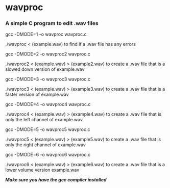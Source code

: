 # wavproc

### A simple C program to edit .wav files

gcc -DMODE=1 -o wavproc wavproc.c

./wavproc < (example.wav)                       to find if a .wav file has any errors

gcc -DMODE=2 -o wavproc2 wavproc.c

./wavproc2 < (example.wav) > (example2.wav)     to create a .wav file that is a slowed down version of example.wav

gcc -DMODE=3 -o wavproc3 wavproc.c

./wavproc3 < (example.wav) > (example3.wav)     to create a .wav file that is a faster version of example.wav

gcc -DMODE=4 -o wavproc4 wavproc.c

./wavproc4 < (example.wav) > (example4.wav)     to create a .wav file that is only the left channel of example.wav

gcc -DMODE=5 -o wavproc5 wavproc.c

./wavproc5 < (example.wav) > (example5.wav)     to create a .wav file that is only the right channel of example.wav

gcc -DMODE=6 -o wavproc6 wavproc.c

./wavproc6 < (example.wav) > (example6.wav)     to create a .wav file that is a lower volume version example.wav

***Make sure you have the gcc compiler installed***
